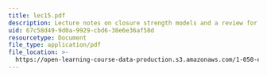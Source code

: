 ```yaml
---
title: lec15.pdf
description: Lecture notes on closure strength models and a review for a quiz.
uid: 67c58d49-9d0a-9929-cbd6-38e6e36af58d
resourcetype: Document
file_type: application/pdf
file_location: >-
  https://open-learning-course-data-production.s3.amazonaws.com/1-050-engineering-mechanics-i-fall-2007/67c58d499d0a9929cbd638e6e36af58d_lec15.pdf
---
```

